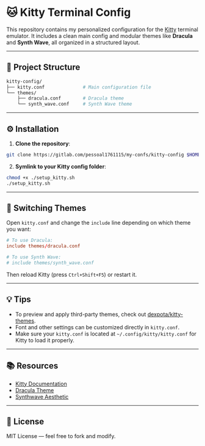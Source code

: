 # 🐱 Kitty Terminal Config

This repository contains my personalized configuration for the [Kitty](https://sw.kovidgoyal.net/kitty/) terminal emulator. It includes a clean main config and modular themes like **Dracula** and **Synth Wave**, all organized in a structured layout.

---

## 📁 Project Structure

```bash
kitty-config/
├── kitty.conf              # Main configuration file
└── themes/
    ├── dracula.conf        # Dracula theme
    └── synth_wave.conf     # Synth Wave theme
````

---

## ⚙️ Installation

1. **Clone the repository**:

```bash
git clone https://gitlab.com/pessoal1761115/my-confs/kitty-config $HOME/configs/kitty
```

2. **Symlink to your Kitty config folder**:

```bash
chmod +x ./setup_kitty.sh
./setup_kitty.sh
```

---

## 🎨 Switching Themes

Open `kitty.conf` and change the `include` line depending on which theme you want:

```conf
# To use Dracula:
include themes/dracula.conf

# To use Synth Wave:
# include themes/synth_wave.conf
```

Then reload Kitty (press `Ctrl+Shift+F5`) or restart it.

---

## 💡 Tips

* To preview and apply third-party themes, check out [dexpota/kitty-themes](https://github.com/dexpota/kitty-themes).
* Font and other settings can be customized directly in `kitty.conf`.
* Make sure your `kitty.conf` is located at `~/.config/kitty/kitty.conf` for Kitty to load it properly.

---

## 📚 Resources

* [Kitty Documentation](https://sw.kovidgoyal.net/kitty/)
* [Dracula Theme](https://draculatheme.com/kitty)
* [Synthwave Aesthetic](https://github.com/robb0wen/synthwave-vscode)

---

## 🧾 License

MIT License — feel free to fork and modify.
